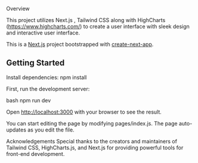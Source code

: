 
Overview

This project utilizes Next.js , Tailwind CSS along with HighCharts (https://www.highcharts.com/) to create a user interface with sleek design and interactive user interface.

This is a [Next.js](https://nextjs.org/) project bootstrapped with [create-next-app](https://github.com/vercel/next.js/tree/canary/packages/create-next-app).

## Getting Started

Install dependencies:
npm install

First, run the development server:

bash
npm run dev


Open [http://localhost:3000](http://localhost:3000) with your browser to see the result.

You can start editing the page by modifying pages/index.js. The page auto-updates as you edit the file.


Acknowledgements
Special thanks to the creators and maintainers of Tailwind CSS, HighCharts.js, and Next.js for providing powerful tools for front-end development.
